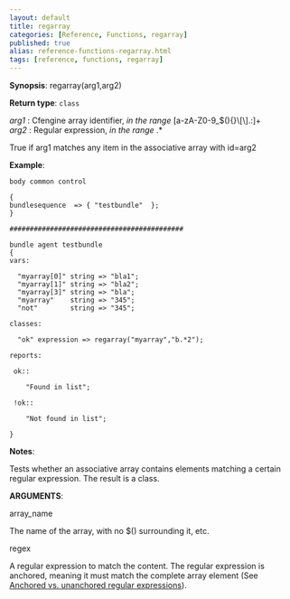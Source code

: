 ```yaml
---
layout: default
title: regarray
categories: [Reference, Functions, regarray]
published: true
alias: reference-functions-regarray.html
tags: [reference, functions, regarray]
---
```




**Synopsis**: regarray(arg1,arg2) 

**Return type**: `class`

  
 *arg1* : Cfengine array identifier, *in the range*
[a-zA-Z0-9\_\$(){}\\[\\].:]+   
 *arg2* : Regular expression, *in the range* .\*   

True if arg1 matches any item in the associative array with id=arg2

**Example**:  
   

```cf3
body common control

{
bundlesequence  => { "testbundle"  };
}

###########################################

bundle agent testbundle
{
vars:

  "myarray[0]" string => "bla1";
  "myarray[1]" string => "bla2";
  "myarray[3]" string => "bla";
  "myarray"    string => "345";  
  "not"        string => "345";  

classes:

  "ok" expression => regarray("myarray","b.*2");

reports:

 ok::

    "Found in list";

 !ok::

    "Not found in list";

}
```

**Notes**:  
   

Tests whether an associative array contains elements matching a certain
regular expression. The result is a class.

**ARGUMENTS**:

array\_name

The name of the array, with no \$() surrounding it, etc.   

regex

A regular expression to match the content. The regular expression is
anchored, meaning it must match the complete array element (See
[Anchored vs. unanchored regular
expressions](#Anchored-vs_002e-unanchored-regular-expressions)).

